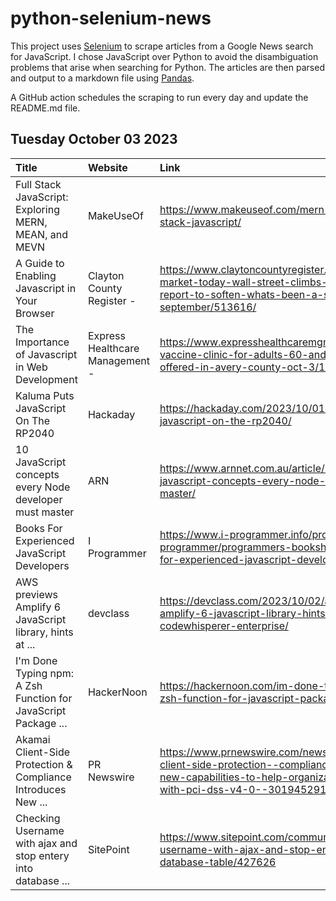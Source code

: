 # python-selenium-news

This project uses [Selenium](https://www.seleniumhq.org/) to scrape articles from a Google News search for JavaScript.
I chose JavaScript over Python to avoid the disambiguation problems that arise when searching for Python.
The articles are then parsed and output to a markdown file using [Pandas](https://pandas.pydata.org/).

A GitHub action schedules the scraping to run every day and update the README.md file.

## Tuesday October 03 2023


| Title                                                          | Website                         | Link                                                                                                                                                                          |
|:---------------------------------------------------------------|:--------------------------------|:------------------------------------------------------------------------------------------------------------------------------------------------------------------------------|
| Full Stack JavaScript: Exploring MERN, MEAN, and MEVN          | MakeUseOf                       | https://www.makeuseof.com/mern-mean-mevn-full-stack-javascript/                                                                                                               |
| A Guide to Enabling Javascript in Your Browser                 | Clayton County Register -       | https://www.claytoncountyregister.com/news2/stock-market-today-wall-street-climbs-after-inflation-report-to-soften-whats-been-a-sore-september/513616/                        |
| The Importance of Javascript in Web Development                | Express Healthcare Management - | https://www.expresshealthcaremgmt.com/news2/free-vaccine-clinic-for-adults-60-and-older-being-offered-in-avery-county-oct-3/112892/                                           |
| Kaluma Puts JavaScript On The RP2040                           | Hackaday                        | https://hackaday.com/2023/10/01/kaluma-puts-javascript-on-the-rp2040/                                                                                                         |
| 10 JavaScript concepts every Node developer must master        | ARN                             | https://www.arnnet.com.au/article/708935/10-javascript-concepts-every-node-developer-must-master/                                                                             |
| Books For Experienced JavaScript Developers                    | I Programmer                    | https://www.i-programmer.info/professional-programmer/programmers-bookshelf/16640-books-for-experienced-javascript-developers.html                                            |
| AWS previews Amplify 6 JavaScript library, hints at ...        | devclass                        | https://devclass.com/2023/10/02/aws-previews-amplify-6-javascript-library-hints-at-codewhisperer-enterprise/                                                                  |
| I'm Done Typing npm: A Zsh Function for JavaScript Package ... | HackerNoon                      | https://hackernoon.com/im-done-typing-npm-a-zsh-function-for-javascript-package-managers                                                                                      |
| Akamai Client-Side Protection & Compliance Introduces New ...  | PR Newswire                     | https://www.prnewswire.com/news-releases/akamai-client-side-protection--compliance-introduces-new-capabilities-to-help-organizations-comply-with-pci-dss-v4-0--301945291.html |
| Checking Username with ajax and stop entery into database ...  | SitePoint                       | https://www.sitepoint.com/community/t/checking-username-with-ajax-and-stop-entery-into-database-table/427626                                                                  |